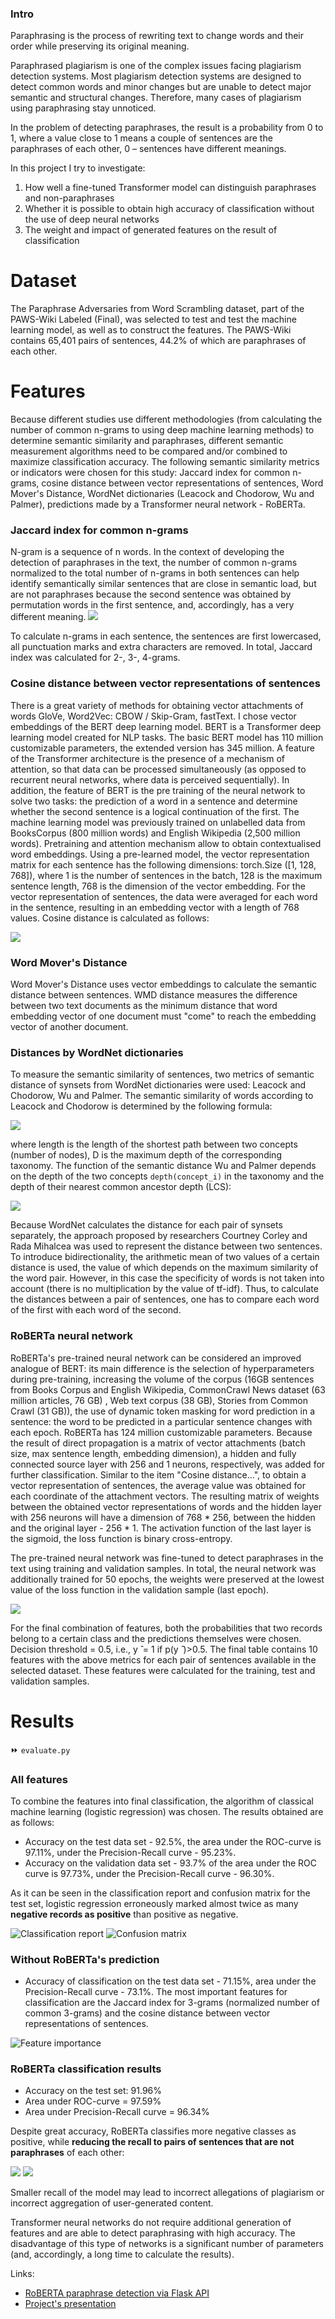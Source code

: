 ### Intro
Paraphrasing is the process of rewriting text to change words and their order while preserving its original meaning. 

Paraphrased plagiarism is one of the complex issues facing plagiarism detection systems. Most plagiarism detection systems are designed to detect common words and minor changes but are unable to detect major semantic and structural changes. Therefore, many cases of plagiarism using paraphrasing stay unnoticed.

In the problem of detecting paraphrases, the result is a probability from 0 to 1, where a value close to 1 means a couple of sentences are the paraphrases of each other, 0 – sentences have different meanings.

In this project I try to investigate:
1) How well a fine-tuned Transformer model can distinguish paraphrases and non-paraphrases
2) Whether it is possible to obtain high accuracy of classification without the use of deep neural networks
3) The weight and impact of generated features on the result of classification

# Dataset

The Paraphrase Adversaries from Word Scrambling dataset, part of the PAWS-Wiki Labeled (Final), was selected to test and test the machine learning model, as well as to construct the features. The PAWS-Wiki contains 65,401 pairs of sentences, 44.2% of which are paraphrases of each other.

# Features

Because different studies use different methodologies (from calculating the number of common n-grams to using deep machine learning methods) to determine semantic similarity and paraphrases, different semantic measurement algorithms need to be compared and/or combined to maximize classification accuracy.
The following semantic similarity metrics or indicators were chosen for this study: Jaccard index for common n-grams, cosine distance between vector representations of sentences, Word Mover's Distance, WordNet dictionaries (Leacock and Chodorow, Wu and Palmer), predictions made by a Transformer neural network - RoBERTa.

### Jaccard index for common n-grams
N-gram is a sequence of n words. In the context of developing the detection of paraphrases in the text, the number of common n-grams normalized to the total number of n-grams in both sentences can help identify semantically similar sentences that are close in semantic load, but are not paraphrases because the second sentence was obtained by permutation words in the first sentence, and, accordingly, has a very different meaning.
![](https://github.com/nataliyakholodna/paraphrase_det/blob/main/images/formulas/jaccard.png)

To calculate n-grams in each sentence, the sentences are first lowercased, all punctuation marks and extra characters are removed. In total, Jaccard index was calculated for 2-, 3-, 4-grams.

### Cosine distance between vector representations of sentences

There is a great variety of methods for obtaining vector attachments of words GloVe, Word2Vec: CBOW / Skip-Gram, fastText. I chose vector embeddings of the BERT deep learning model.
BERT is a Transformer deep learning model created for NLP tasks. The basic BERT model has 110 million customizable parameters, the extended version has 345 million.
A feature of the Transformer architecture is the presence of a mechanism of attention, so that data can be processed simultaneously (as opposed to recurrent neural networks, where data is perceived sequentially). In addition, the feature of BERT is the pre training of the neural network to solve two tasks: the prediction of a word in a sentence and determine whether the second sentence is a logical continuation of the first. The machine learning model was previously trained on unlabelled data from BooksCorpus (800 million words) and English Wikipedia (2,500 million words). Pretraining and attention mechanism allow to obtain contextualised word embeddings.
Using a pre-learned model, the vector representation matrix for each sentence has the following dimensions: torch.Size ([1, 128, 768]), where 1 is the number of sentences in the batch, 128 is the maximum sentence length, 768 is the dimension of the vector embedding. For the vector representation of sentences, the data were averaged for each word in the sentence, resulting in an embedding vector with a length of 768 values.
Cosine distance is calculated as follows:

![](https://github.com/nataliyakholodna/paraphrase_det/blob/main/images/formulas/cosine_sim.png)


### Word Mover's Distance

Word Mover's Distance uses vector embeddings to calculate the semantic distance between sentences. WMD distance measures the difference between two text documents as the minimum distance that word embedding vector of one document must "come" to reach the embedding vector of another document.

### Distances by WordNet dictionaries

To measure the semantic similarity of sentences, two metrics of semantic distance of synsets from WordNet dictionaries were used: Leacock and Chodorow, Wu and Palmer.
The semantic similarity of words according to Leacock and Chodorow is determined by the following formula:

![](https://github.com/nataliyakholodna/paraphrase_det/blob/main/images/formulas/leacock_chodorow.png)

where length is the length of the shortest path between two concepts (number of nodes), D is the maximum depth of the corresponding taxonomy.
The function of the semantic distance Wu and Palmer depends on the depth of the two concepts ```depth(concept_i)```  in the taxonomy and the depth of their nearest common ancestor depth (LCS):

![](https://github.com/nataliyakholodna/paraphrase_det/blob/main/images/formulas/wu_parmer.png)

Because WordNet calculates the distance for each pair of synsets separately, the approach proposed by researchers Courtney Corley and Rada Mihalcea was used to represent the distance between two sentences. To introduce bidirectionality, the arithmetic mean of two values of a certain distance is used, the value of which depends on the maximum similarity of the word pair. However, in this case the specificity of words is not taken into account (there is no multiplication by the value of tf-idf). Thus, to calculate the distances between a pair of sentences, one has to compare each word of the first with each word of the second.


### RoBERTa neural network

RoBERTa's pre-trained neural network can be considered an improved analogue of BERT: its main difference is the selection of hyperparameters during pre-training, increasing the volume of the corpus (16GB sentences from Books Corpus and English Wikipedia, CommonCrawl News dataset (63 million articles, 76 GB) , Web text corpus (38 GB), Stories from Common Crawl (31 GB)), the use of dynamic token masking for word prediction in a sentence: the word to be predicted in a particular sentence changes with each epoch.
RoBERTa has 124 million customizable parameters. Because the result of direct propagation is a matrix of vector attachments (batch size, max sentence length, embedding dimension), a hidden and fully connected source layer with 256 and 1 neurons, respectively, was added for further classification. Similar to the item "Cosine distance…", to obtain a vector representation of sentences, the average value was obtained for each coordinate of the attachment vectors. The resulting matrix of weights between the obtained vector representations of words and the hidden layer with 256 neurons will have a dimension of 768 * 256, between the hidden and the original layer - 256 * 1. The activation function of the last layer is the sigmoid, the loss function is binary cross-entropy.

The pre-trained neural network was fine-tuned to detect paraphrases in the text using training and validation samples. In total, the neural network was additionally trained for 50 epochs, the weights were preserved at the lowest value of the loss function in the validation sample (last epoch).

![](https://github.com/nataliyakholodna/paraphrase_det/blob/main/images/formulas/roberta.png)

For the final combination of features, both the probabilities that two records belong to a certain class and the predictions themselves were chosen. Decision threshold = 0.5, i.e., y ̂ = 1 if p(y ̂ )>0.5.
The final table contains 10 features with the above metrics for each pair of sentences available in the selected dataset. These features were calculated for the training, test and validation samples.

# Results
⏩ ```evaluate.py```

### All features

To combine the features into final classification, the algorithm of classical machine learning (logistic regression) was chosen.
The results obtained are as follows:
* Accuracy on the test data set - 92.5%, the area under the ROC-curve is 97.11%, under the Precision-Recall curve - 95.23%.
* Accuracy on the validation data set - 93.7% of the area under the ROC curve is 97.73%, under the Precision-Recall curve - 96.30%.

As it can be seen in the classification report and confusion matrix for the test set, logistic regression erroneously marked almost twice as many **negative records as positive** than positive as negative.

![Classification report](https://github.com/nataliyakholodna/paraphrase_det/blob/main/images/class_report_1.png)
![Confusion matrix](https://github.com/nataliyakholodna/paraphrase_det/blob/main/images/confusion_matrix_1.png)

### Without RoBERTa's prediction

* Accuracy of classification on the test data set - 71.15%, area under the Precision-Recall curve - 73.1%.
The most important features for classification are the Jaccard index for 3-grams (normalized number of common 3-grams) and the cosine distance between vector representations of sentences.

![Feature importance](https://github.com/nataliyakholodna/paraphrase_det/blob/main/images/feature_imp_2.png)

### RoBERTa classification results

* Accuracy on the test set: 91.96%
* Area under ROC-curve = 97.59%
* Area under Precision-Recall curve = 96.34%

Despite great accuracy, RoBERTa classifies more negative classes as positive, while **reducing the recall to pairs of sentences that are not paraphrases** of each other:


![](https://github.com/nataliyakholodna/paraphrase_det/blob/main/images/class_report_3.png)
![](https://github.com/nataliyakholodna/paraphrase_det/blob/main/images/matrix_3.png)

Smaller recall of the model may lead to incorrect allegations of plagiarism or incorrect aggregation of user-generated content.

Transformer neural networks do not require additional generation of features and are able to detect paraphrasing with high accuracy. The disadvantage of this type of networks is a significant number of parameters (and, accordingly, a long time to calculate the results).







Links:
* [RoBERTA paraphrase detection via Flask API](https://github.com/nataliyakholodna/roberta_paraphrase_detection)
* [Project's presentation](https://www.canva.com/design/DAE4zcIOvwo/XAH-wxQl0wnIiPhywJEjgw/view?utm_content=DAE4zcIOvwo&utm_campaign=designshare&utm_medium=link2&utm_source=sharebutton)